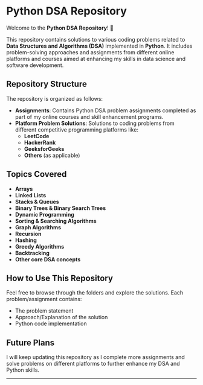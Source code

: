 # Python DSA Repository

Welcome to the **Python DSA Repository**! 🎉

This repository contains solutions to various coding problems related to **Data Structures and Algorithms (DSA)** implemented in **Python**. It includes problem-solving approaches and assignments from different online platforms and courses aimed at enhancing my skills in data science and software development.

## Repository Structure

The repository is organized as follows:
* **Assignments**: Contains Python DSA problem assignments completed as part of my online courses and skill enhancement programs.
* **Platform Problem Solutions**: Solutions to coding problems from different competitive programming platforms like:
  * **LeetCode**
  * **HackerRank**
  * **GeeksforGeeks**
  * **Others** (as applicable)

## Topics Covered

* **Arrays**
* **Linked Lists**
* **Stacks & Queues**
* **Binary Trees & Binary Search Trees**
* **Dynamic Programming**
* **Sorting & Searching Algorithms**
* **Graph Algorithms**
* **Recursion**
* **Hashing**
* **Greedy Algorithms**
* **Backtracking**
* **Other core DSA concepts**

## How to Use This Repository

Feel free to browse through the folders and explore the solutions. Each problem/assignment contains:
* The problem statement
* Approach/Explanation of the solution
* Python code implementation

## Future Plans

I will keep updating this repository as I complete more assignments and solve problems on different platforms to further enhance my DSA and Python skills.

---
